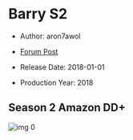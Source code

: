 # Barry S2

* Author: aron7awol

* [Forum Post](https://www.avsforum.com/threads/bass-eq-for-filtered-movies.2995212/post-59366890)

* Release Date: 2018-01-01
* Production Year: 2018

## Season 2 Amazon DD+

![img 0](https://i.imgur.com/MTX6Nsc.jpg)

